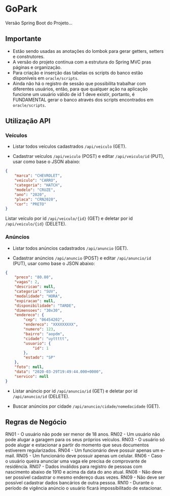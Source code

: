 # GoPark

Versão Spring Boot do Projeto...

## Importante

- Estão sendo usadas as anotações do lombok para gerar getters, setters e construtores.
- A versão do projeto continua com a estrutura do Spring MVC pras páginas e organização.
- Para criação e inserção das tabelas os scripts do banco estão dísponíveis em `oracle/scripts`.
- Ainda não há o registro de sessão que possibilita trabalhar com diferentes usuários, então, para que qualquer ação na aplicação funcione um usuário válido de id 1 deve existir, portanto, é FUNDAMENTAL gerar o banco através dos scripts encontrados em `oracle/scripts`.

## Utilização API

### Veículos

- Listar todos veículos cadastrados `/api/veiculo` (GET).

- Cadastrar veículos `/api/veiculo` (POST) e editar `/api/veiculo/id` (PUT), usar como base o JSON abaixo:

```json
{
    "marca": "CHEVROLET",
    "veiculo": "CARRO",
    "categoria": "HATCH",
    "modelo": "CRUZE",
    "ano": "2020",
    "placa": "CRN2020",
    "cor": "PRETO"
}
```

Listar veículo por id `/api/veiculo/{id}` (GET) e deletar por id `/api/veiculo/{id}` (DELETE).

### Anúncios

- Listar todos anúncios cadastrados `/api/anuncio` (GET).

- Cadastrar anúncios `/api/anuncio` (POST) e editar `/api/anuncio/id` (PUT), usar como base o JSON abaixo:

```json
{
    "preco": "80.80",
    "vagas": 2,
    "descricao": null,
    "categoria": "SUV",
    "modalidade": "HORA",
    "expiracao": null,
    "disponibilidade": "TARDE",
    "dimensoes": "30x30",
    "endereco": {
    	"cep": "06454202",
    	"endereco": "XXXXXXXXX",
    	"numero": 123,
    	"bairro": "aopdm",
    	"cidade": "uyttttt",
    	"usuario": {
    		"id": 1
    	},
    	"estado": "SP"
	},
    "foto": null,
    "data": "2020-03-29T19:49:44.000+0000",
    "servico": null
}
```

- Listar anúncio por id `/api/anuncio/id` (GET) e deletar por id `/api/anuncio/id` (DELETE).

- Buscar anúncios por cidade `/api/anuncio/cidade/nomedacidade` (GET).


## Regras de Negócio

RN01 - O usuário não pode ser menor de 18 anos.
RN02 - Um usuário não pode alugar a garagem para os seus próprios veículos.
RN03 - O usuário só pode alugar e estacionar a partir do momento que seus documentos estiverem regularizados.
RN04 - Um funcionário deve possuir apenas um e-mail.
RN05 - Um funcionário deve possuir apenas um celular.
RN06 - Caso o usuário queira anunciar uma vaga ele precisa de comprovante de residência.
RN07 - Dados inválidos para registro de pessoas com nascimento abaixo de 1910 e acima da data do ano atual.
RN08 - Não deve ser possível cadastrar o mesmo endereço duas vezes.
RN09 - Não deve ser possível cadastrar dados bancários de outra pessoa.
RN10 - Durante o período de vigência anúncio o usuário ficará impossibilitado de estacionar.
